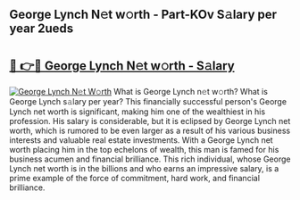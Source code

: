 ## George Lynch N𝚎t w𝚘rth - Part-KOv S𝚊lary per year 2ueds

# <h2><a href="http://gc1ddz2.nevu.top/?p=George+Lynch">🔗 👉🔴 George Lynch N𝚎t w𝚘rth - S𝚊lary</a></h2>

[![George Lynch N𝚎t W𝚘rth](https://i.imgur.com/Oavwk0R.jpeg)](http://gc1ddz2.nevu.top/?p=George+Lynch)
What is George Lynch n𝚎t w𝚘rth? What is George Lynch s𝚊lary per year?
This financially successful person's George Lynch net worth is significant, making him one of the wealthiest in his profession. His salary is considerable, but it is eclipsed by George Lynch net worth, which is rumored to be even larger as a result of his various business interests and valuable real estate investments. With a George Lynch net worth placing him in the top echelons of wealth, this man is famed for his business acumen and financial brilliance. This rich individual, whose George Lynch net worth is in the billions and who earns an impressive salary, is a prime example of the force of commitment, hard work, and financial brilliance.
